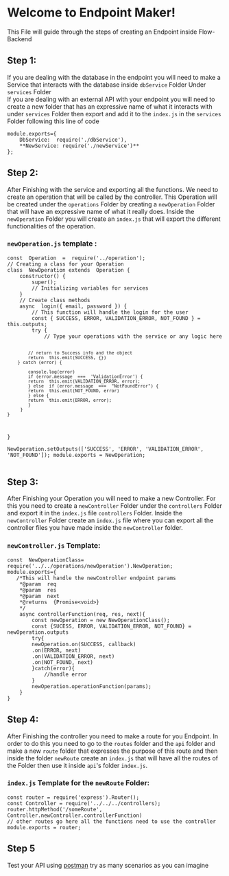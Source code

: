 <h1 id="welcome-to-endpoint-maker">Welcome to Endpoint Maker!</h1>
<p>This File will guide through the steps of creating an Endpoint inside Flow-Backend</p>
<h2 id="step-1">Step 1:</h2>
<p>If you are dealing with the database in the endpoint you will need to make a Service that interacts with the database inside <code>dbService</code> Folder Under <code>services</code> Folder<br>
If you are dealing with an external API with your endpoint you will need to create a new folder that has an expressive name of what it interacts with under <code>services</code> Folder then export and add it to the <code>index.js</code> in the <code>services</code> Folder following this line of code</p>
<pre><code>module.exports={
    DbService:  require('./dbService'),
    **NewService: require('./newService')**
};
</code></pre>
<h2 id="step-2">Step 2:</h2>
<p>After Finishing with the service and exporting all the functions. We need to create an operation that will be called by the controller. This Operation will be created under the <code>operations</code> Folder by creating a <code>newOperation</code> Folder that will have an expressive name of what it really does. Inside the <code>newOperation</code> Folder you will create an <code>index.js</code> that will export the different functionalities of the operation.</p>
<h3 id="newoperation.js-template-"><code>newOperation.js</code> template :</h3>
<pre><code>const  Operation  =  require('../operation');
// Creating a class for your Operation
class  NewOperation extends  Operation {
    constructor() {
	    super();
	    // Initializing variables for services
    }
    // Create class methods
    async  login({ email, password }) {
	    // This function will handle the login for the user
	    const { SUCCESS, ERROR, VALIDATION_ERROR, NOT_FOUND } =  this.outputs;
	    try {
		    // Type your operations with the service or any logic here
		    
		    // return to Success info and the object
		    return  this.emit(SUCCESS, {})
		} catch (error) {

		    console.log(error)
		    if (error.message  ===  'ValidationError') {
		    return  this.emit(VALIDATION_ERROR, error);
		    } else  if (error.message  ===  "NotFoundError") {
		    return  this.emit(NOT_FOUND, error)
		    } else {
		    return  this.emit(ERROR, error);
		    }
		 }
    }
}   
NewOperation.setOutputs(['SUCCESS', 'ERROR', 'VALIDATION_ERROR', 'NOT_FOUND']);
module.exports  =  NewOperation;
</code></pre>
<h2 id="step-3">Step 3:</h2>
<p>After Finishing your Operation you will need to make a new Controller. For this you need to create a <code>newController</code> Folder under the <code>controllers</code> Folder and export it in the <code>index.js</code> file <code>controllers</code> Folder. Inside the <code>newController</code> Folder create an <code>index.js</code> file where you can export all the controller files you have made inside the <code>newController</code> folder.</p>
<h3 id="newcontroller.js-template"><code>newController.js</code> Template:</h3>
<pre><code>const  NewOperationClass=  require('../../operations/newOperation').NewOperation;
module.exports={
   /*This will handle the newController endpoint params
    *@param  req
    *@param  res
    *@param  next
    *@returns  {Promise&lt;void&gt;}
    */
    async controllerFunction(req, res, next){
	    const newOperation = new NewOperationClass();
	    const {SUCESS, ERROR, VALIDATION_ERROR, NOT_FOUND} = newOperation.outputs
	    try{
		newOperation.on(SUCCESS, callback)
		.on(ERROR, next)
		.on(VALIDATION_ERROR, next)
		.on(NOT_FOUND, next)    
	    }catch(error){
		    //handle error
	    }
	    newOperation.operationFunction(params);
    }
}
</code></pre>
<h2 id="step-4">Step 4:</h2>
<p>After Finishing the controller you need to make a route for you Endpoint. In order to do this you need to go to the <code>routes</code> folder and the <code>api</code> folder and make a new <code>route</code> folder that expresses the purpose of this route and then inside the folder <code>newRoute</code> create an <code>index.js</code> that will have all the routes of the Folder then use it inside <code>api</code>'s folder <code>index.js</code>.</p>
<h3 id="index.js-template-for-the-newroute-folder"><code>index.js</code> Template for the <code>newRoute</code> Folder:</h3>
<pre><code>const router = require('express').Router();
const Controller = require('../../../controllers);
router.httpMethod('/someRoute', Controller.newController.controllerFunction)
// other routes go here all the functions need to use the controller
module.exports = router;
</code></pre>
<h2 id="step-5">Step 5</h2>
<p>Test your API using <a href="https://www.getpostman.com/">postman</a> try as many scenarios as you can imagine</p>
